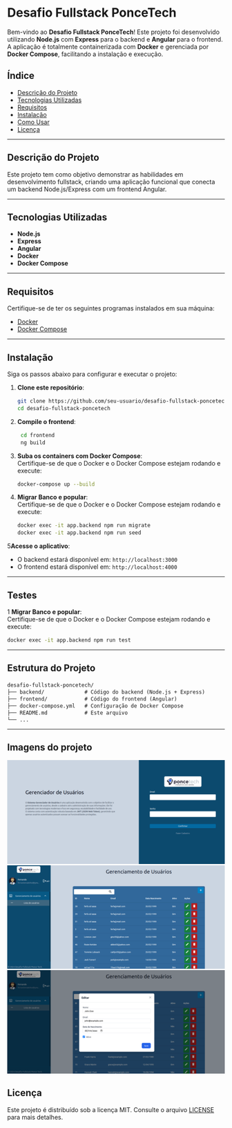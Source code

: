 # Desafio Fullstack PonceTech  

Bem-vindo ao **Desafio Fullstack PonceTech**! Este projeto foi desenvolvido utilizando **Node.js** com **Express** para o backend e **Angular** para o frontend. A aplicação é totalmente containerizada com **Docker** e gerenciada por **Docker Compose**, facilitando a instalação e execução.  

## Índice  
- [Descrição do Projeto](#descrição-do-projeto)  
- [Tecnologias Utilizadas](#tecnologias-utilizadas)  
- [Requisitos](#requisitos)  
- [Instalação](#instalação)  
- [Como Usar](#como-usar)  
- [Licença](#licença)  

---

## Descrição do Projeto  
Este projeto tem como objetivo demonstrar as habilidades em desenvolvimento fullstack, criando uma aplicação funcional que conecta um backend Node.js/Express com um frontend Angular.  

---

## Tecnologias Utilizadas  
- **Node.js**  
- **Express**  
- **Angular**  
- **Docker**  
- **Docker Compose**  

---

## Requisitos  
Certifique-se de ter os seguintes programas instalados em sua máquina:  
- [Docker](https://www.docker.com/)  
- [Docker Compose](https://docs.docker.com/compose/)  

---

## Instalação  
Siga os passos abaixo para configurar e executar o projeto:  

1. **Clone este repositório**:  
   ```bash
   git clone https://github.com/seu-usuario/desafio-fullstack-poncetech.git
   cd desafio-fullstack-poncetech
   ```
   
2. **Compile o frontend**:
   ```bash
    cd frontend 
    ng build
   ```


3. **Suba os containers com Docker Compose**:  
   Certifique-se de que o Docker e o Docker Compose estejam rodando e execute:  
   ```bash
   docker-compose up --build
   ```  

4. **Migrar Banco e popular**:  
   Certifique-se de que o Docker e o Docker Compose estejam rodando e execute:
   ```bash
   docker exec -it app.backend npm run migrate
   docker exec -it app.backend npm run seed
   ```  

5**Acesse o aplicativo**:  
   - O backend estará disponível em: `http://localhost:3000`  
   - O frontend estará disponível em: `http://localhost:4000`  

---

##  Testes
1 **Migrar Banco e popular**:  
   Certifique-se de que o Docker e o Docker Compose estejam rodando e execute:
   ```bash
   docker exec -it app.backend npm run test
   ```  


---

## Estrutura do Projeto  
```  
desafio-fullstack-poncetech/  
├── backend/             # Código do backend (Node.js + Express)  
├── frontend/            # Código do frontend (Angular)  
├── docker-compose.yml   # Configuração de Docker Compose  
├── README.md            # Este arquivo  
└── ...  
```  

---


## Imagens do projeto
![img_1.png](img_1.png)
![img.png](img.png)
![img_2.png](img_2.png)
## Licença  
Este projeto é distribuído sob a licença MIT. Consulte o arquivo [LICENSE](LICENSE) para mais detalhes.  
